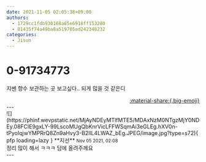 ```yaml
---
date: 2021-11-05 02:05:38+09:00
authors:
  - 1729cc1fdb930168a85e6918ff153280
  - 01435f74a49ba8a519705ad242348232
categories:
  - Jisun
---
```


# 0-91734773

<div class="post-container" markdown="1">
<div class="content-container md-sidebar__scrollwrap" markdown="1">

지쎈 향수 보관하는 곳 보고싶다.. 되게 많을 것 같은디

</div>
</div>

<div style="text-align: right;" markdown="1">
<a href="https://weverse.io/fromis9/fanpost/0-91734773" style="text-align: right;">:material-share:{.big-emoji}</a>
</div>
---

<div class="comments-container md-sidebar__scrollwrap" markdown="1">
<div class="comment" markdown="1">
<div class='id-container' markdown="1">
![](https://phinf.wevpstatic.net/MjAyNDEyMTlfMTE5/MDAxNzM0NTgzMjY0NDEy.08FClE9gxLY-99LscoMUgQbKnrVicLFFWSqmAi3eGLEg.hXV0n-tPyoIqjwYMPRrQ8Zn9aHvy3-B2llL4LWAZ_bEg.JPEG/image.jpg?type=s72){ pfp loading=lazy }
**<span class="artist">지선</span>** <small>Nov 05 2021, 02:08</small><br>
</div>
<div class='comment-body' markdown="1">
정리 많이 해서 ㅋㅋㅋ 담에 올려주께요
</div>
</div>
</div>
---
